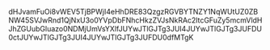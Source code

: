 dHJvamFuOi8vWEV5TjBPWjI4eHhDRE83QzgzRGVBYTNZY1NqWUtUZ0ZBNW45SVJwRnd1QjNxU3o0YVpDbFNhcHkzZVJsNkRAc2ltcGFuZy5mcmVldHJhZGUubGluazo0NDMjUmVsYXlfJUYwJTlGJTg3JUI4JUYwJTlGJTg3JUFDU0ctJUYwJTlGJTg3JUI4JUYwJTlGJTg3JUFDU0dfMTgK